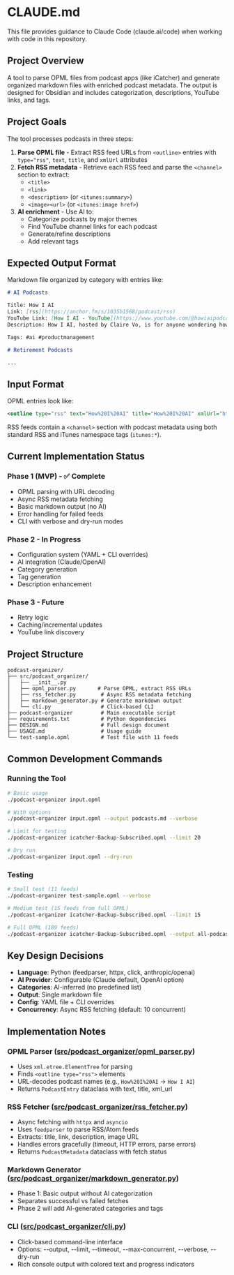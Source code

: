 # CLAUDE.md

This file provides guidance to Claude Code (claude.ai/code) when working with code in this repository.

## Project Overview

A tool to parse OPML files from podcast apps (like iCatcher) and generate organized markdown files with enriched podcast metadata. The output is designed for Obsidian and includes categorization, descriptions, YouTube links, and tags.

## Project Goals

The tool processes podcasts in three steps:

1. **Parse OPML file** - Extract RSS feed URLs from `<outline>` entries with `type="rss"`, `text`, `title`, and `xmlUrl` attributes
2. **Fetch RSS metadata** - Retrieve each RSS feed and parse the `<channel>` section to extract:
   - `<title>`
   - `<link>`
   - `<description>` (or `<itunes:summary>`)
   - `<image><url>` (or `<itunes:image href>`)
3. **AI enrichment** - Use AI to:
   - Categorize podcasts by major themes
   - Find YouTube channel links for each podcast
   - Generate/refine descriptions
   - Add relevant tags

## Expected Output Format

Markdown file organized by category with entries like:

```markdown
# AI Podcasts

Title: How I AI
Link: [rss](https://anchor.fm/s/1035b1568/podcast/rss)
YouTube Link: [How I AI - YouTube](https://www.youtube.com/@howiaipodcast)
Description: How I AI, hosted by Claire Vo, is for anyone wondering how to actually use these magical new tools...

Tags: #ai #productmanagement

# Retirement Podcasts

...
```

## Input Format

OPML entries look like:
```xml
<outline type="rss" text="How%20I%20AI" title="How%20I%20AI" xmlUrl="https://anchor.fm/s/1035b1568/podcast/rss" />
```

RSS feeds contain a `<channel>` section with podcast metadata using both standard RSS and iTunes namespace tags (`itunes:*`).

## Current Implementation Status

### Phase 1 (MVP) - ✅ Complete
- OPML parsing with URL decoding
- Async RSS metadata fetching
- Basic markdown output (no AI)
- Error handling for failed feeds
- CLI with verbose and dry-run modes

### Phase 2 - In Progress
- Configuration system (YAML + CLI overrides)
- AI integration (Claude/OpenAI)
- Category generation
- Tag generation
- Description enhancement

### Phase 3 - Future
- Retry logic
- Caching/incremental updates
- YouTube link discovery

## Project Structure

```
podcast-organizer/
├── src/podcast_organizer/
│   ├── __init__.py
│   ├── opml_parser.py       # Parse OPML, extract RSS URLs
│   ├── rss_fetcher.py        # Async RSS metadata fetching
│   ├── markdown_generator.py # Generate markdown output
│   └── cli.py                # Click-based CLI
├── podcast-organizer         # Main executable script
├── requirements.txt          # Python dependencies
├── DESIGN.md                 # Full design document
├── USAGE.md                  # Usage guide
└── test-sample.opml          # Test file with 11 feeds
```

## Common Development Commands

### Running the Tool

```bash
# Basic usage
./podcast-organizer input.opml

# With options
./podcast-organizer input.opml --output podcasts.md --verbose

# Limit for testing
./podcast-organizer icatcher-Backup-Subscribed.opml --limit 20

# Dry run
./podcast-organizer input.opml --dry-run
```

### Testing

```bash
# Small test (11 feeds)
./podcast-organizer test-sample.opml --verbose

# Medium test (15 feeds from full OPML)
./podcast-organizer icatcher-Backup-Subscribed.opml --limit 15

# Full OPML (189 feeds)
./podcast-organizer icatcher-Backup-Subscribed.opml --output all-podcasts.md
```

## Key Design Decisions

- **Language**: Python (feedparser, httpx, click, anthropic/openai)
- **AI Provider**: Configurable (Claude default, OpenAI option)
- **Categories**: AI-inferred (no predefined list)
- **Output**: Single markdown file
- **Config**: YAML file + CLI overrides
- **Concurrency**: Async RSS fetching (default: 10 concurrent)

## Implementation Notes

### OPML Parser ([src/podcast_organizer/opml_parser.py](src/podcast_organizer/opml_parser.py))
- Uses `xml.etree.ElementTree` for parsing
- Finds `<outline type="rss">` elements
- URL-decodes podcast names (e.g., `How%20I%20AI` → `How I AI`)
- Returns `PodcastEntry` dataclass with text, title, xml_url

### RSS Fetcher ([src/podcast_organizer/rss_fetcher.py](src/podcast_organizer/rss_fetcher.py))
- Async fetching with `httpx` and `asyncio`
- Uses `feedparser` to parse RSS/Atom feeds
- Extracts: title, link, description, image URL
- Handles errors gracefully (timeout, HTTP errors, parse errors)
- Returns `PodcastMetadata` dataclass with fetch status

### Markdown Generator ([src/podcast_organizer/markdown_generator.py](src/podcast_organizer/markdown_generator.py))
- Phase 1: Basic output without AI categorization
- Separates successful vs failed fetches
- Phase 2 will add AI-generated categories and tags

### CLI ([src/podcast_organizer/cli.py](src/podcast_organizer/cli.py))
- Click-based command-line interface
- Options: --output, --limit, --timeout, --max-concurrent, --verbose, --dry-run
- Rich console output with colored text and progress indicators
